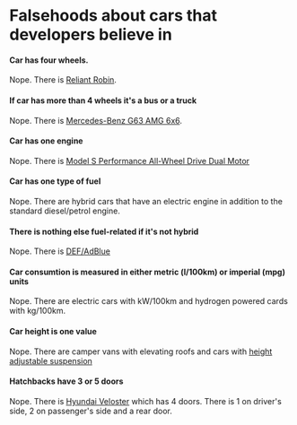 # Falsehoods about cars that developers believe in

#### Car has four wheels.
Nope. There is [Reliant Robin](https://en.wikipedia.org/wiki/Reliant_Robin). 

#### If car has more than 4 wheels it's a bus or a truck
Nope. There is [Mercedes-Benz G63 AMG 6x6](https://en.wikipedia.org/wiki/Mercedes-Benz_G63_AMG_6x6). 

#### Car has one engine
Nope. There is [Model S Performance All-Wheel Drive Dual Motor](https://www.tesla.com/blog/tesla-all-wheel-drive-dual-motor-power-and-torque-specifications)

#### Car has one type of fuel
Nope. There are hybrid cars that have an electric engine in addition to the standard diesel/petrol engine. 
 
#### There is nothing else fuel-related if it's not hybrid

Nope. There is [DEF/AdBlue](https://en.wikipedia.org/wiki/Diesel_exhaust_fluid)

#### Car consumtion is measured in either metric (l/100km) or imperial (mpg) units

Nope. There are electric cars with kW/100km and hydrogen powered cards with kg/100km. 

#### Car height is one value

Nope. There are camper vans with elevating roofs and cars with [height adjustable suspension](https://en.wikipedia.org/wiki/Height_adjustable_suspension)

#### Hatchbacks have 3 or 5 doors

Nope. There is [Hyundai Veloster](https://en.wikipedia.org/wiki/Hyundai_Veloster) which has 4 doors. There is 1 on driver's side, 2 on passenger's side and a rear door.
